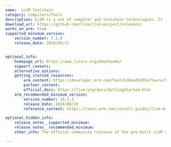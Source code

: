 ```yaml
---
name:  LLVM Toolchain
category: Compilers/Tools
description: LLVM is a set of compiler and toolchain technologies. It is broadly capable as a frontend for any programming language and a backend for any ISA.
download_url: https://github.com/llvm/llvm-project/releases/
works_on_arm: true
supported_minimum_version:
    version_number: 7.1.0
    release_date: 2019/05/11


optional_info:
    homepage_url: https://www.linaro.org/downloads/
    support_caveats:
    alternative_options:
    getting_started_resources:
        arm_content: https://developer.arm.com/Tools%20and%20Software/LLVM%20Toolchain#Technical-Specifications
        partner_content:
        official_docs: https://llvm.org/docs/GettingStarted.html
    arm_recommended_minimum_version:
        version_number: 18.1.3
        release_date: 2024/08/29
        reference_content: https://learn.arm.com/install-guides/llvm-embedded/

optional_hidden_info:
    release_notes__supported_minimum:
    release_notes__recommended_minimum:
    other_info: The official community releases of the pre-built LLVM native toolchain for AArch64 are built and tested by Linaro and are now available on [LLVM’s GitHub](https://github.com/llvm/llvm-project/releases). The minimum version available at GitHub is v7.1.0, which has AArch64 release. Kindly refer [here](https://www.linaro.org/downloads/) for more information.

---
```

